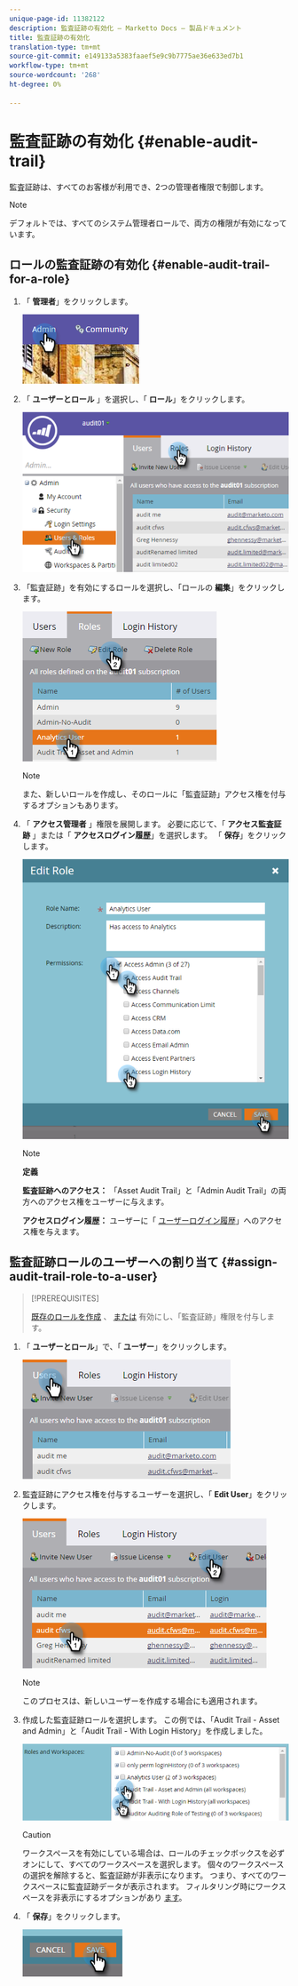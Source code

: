```yaml
---
unique-page-id: 11382122
description: 監査証跡の有効化 — Marketto Docs — 製品ドキュメント
title: 監査証跡の有効化
translation-type: tm+mt
source-git-commit: e149133a5383faaef5e9c9b7775ae36e633ed7b1
workflow-type: tm+mt
source-wordcount: '268'
ht-degree: 0%

---
```



# 監査証跡の有効化 {#enable-audit-trail}

監査証跡は、すべてのお客様が利用でき、2つの管理者権限で制御します。

>[!NOTE]
>
>デフォルトでは、すべてのシステム管理者ロールで、両方の権限が有効になっています。

## ロールの監査証跡の有効化 {#enable-audit-trail-for-a-role}

1. 「 **管理者**」をクリックします。

   ![](assets/one-2.png)

1. 「 **ユーザーとロール** 」を選択し、「 **ロール**」をクリックします。

   ![](assets/two-2.png)

1. 「監査証跡」を有効にするロールを選択し、「ロールの **編集**」をクリックします。

   ![](assets/three-1.png)

   >[!NOTE]
   >
   >また、新しいロールを作成し、そのロールに「監査証跡」アクセス権を付与するオプションもあります。

1. 「 **アクセス管理者** 」権限を展開します。 必要に応じて、「 **アクセス監査証跡** 」または「 **アクセスログイン履歴**」を選択します。 「 **保存**」をクリックします。

   ![](assets/four-1.png)

   >[!NOTE]
   >
   >**定義**
   >
   >
   >**監査証跡へのアクセス：** 「Asset Audit Trail」と「Admin Audit Trail」の両方へのアクセス権をユーザーに与えます。
   >
   >
   >**アクセスログイン履歴：** ユーザーに「 [ユーザーログイン履歴](user-login-history.md)」へのアクセス権を与えます。

## 監査証跡ロールのユーザーへの割り当て {#assign-audit-trail-role-to-a-user}

>[!PREREQUISITES]
>
>[既存のロールを作成](http://docs.marketo.com/display/DOCS/Create,+Delete,+Edit+and+Change+a+User+Role#Create,Delete,EditandChangeaUserRole-CreateaRole) 、 [または](#Enable) 有効にし、「監査証跡」権限を付与します。

1. 「 **ユーザーとロール**」で、「 **ユーザー**」をクリックします。

   ![](assets/five-1.png)

1. 監査証跡にアクセス権を付与するユーザーを選択し、「 **Edit User**」をクリックします。

   ![](assets/six-1.png)

   >[!NOTE]
   >
   >このプロセスは、新しいユーザーを作成する場合にも適用されます。

1. 作成した監査証跡ロールを選択します。 この例では、「Audit Trail - Asset and Admin」と「Audit Trail - With Login History」を作成しました。

   ![](assets/seven-1.png)

   >[!CAUTION]
   >
   >ワークスペースを有効にしている場合は、ロールのチェックボックスを必ずオンにして、すべてのワークスペースを選択します。 個々のワークスペースの選択を解除すると、監査証跡が非表示になります。 つまり、すべてのワークスペースに監査証跡データが表示されます。 フィルタリング時にワークスペースを非表示にするオプションがあり [ます](http://docs.marketo.com/display/DOCS/Filtering+in+Audit+Trail)。

1. 「 **保存**」をクリックします。

   ![](assets/eight-1.png)

